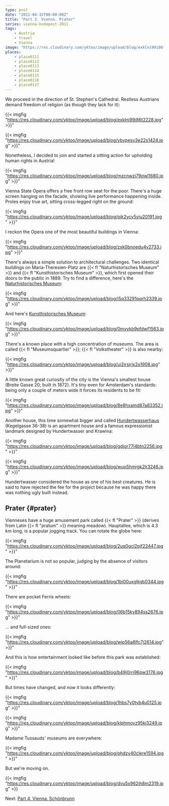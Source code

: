 ```yaml
---
type: post
date: "2011-04-15T00:00:00Z"
title: "Part 3. Vienna. Prater"
series: vienna-budapest-2011
tags:
    - Austria
    - travel
    - Vienna
image: "https://res.cloudinary.com/yktoo/image/upload/blog/exklni99i86t2228.jpg"
places:
    - place0111
    - place0112
    - place0113
    - place0114
    - place0115
    - place0116
    - place0117
---
```


We proceed in the direction of St. Stephen's Cathedral. Restless Austrians demand freedom of religion (as though they lack for it):

{{< imgfig "https://res.cloudinary.com/yktoo/image/upload/blog/exklni99i86t2228.jpg" >}}"

<!--more-->

{{< imgfig "https://res.cloudinary.com/yktoo/image/upload/blog/ybypesv3e22s1424.jpg" >}}"

Nonetheless, I decided to join and started a sitting action for upholding human rights in Austria!

{{< imgfig "https://res.cloudinary.com/yktoo/image/upload/blog/mzcnwzj79qwl1680.jpg" >}}"

Vienna State Opera offers a free front row seat for the poor. There's a huge screen hanging on the facade, showing live performance happening inside. Proles enjoy true art, sitting cross-legged right on the ground:

{{< imgfig "https://res.cloudinary.com/yktoo/image/upload/blog/pik2ycy5yiu20191.jpg" >}}"

I reckon the Opera one of the most beautiful buildings in Vienna:

{{< imgfig "https://res.cloudinary.com/yktoo/image/upload/blog/zxk0bnoedu4v2733.jpg" >}}"

There's always a simple solution to architectural challenges. Two identical buildings on Maria-Theresien-Platz are {{< fl "Naturhistorisches Museum" >}} and {{< fl "Kunsthistorisches Museum" >}}, which first opened their doors to the public in 1889. Try to find a difference, here's the [Naturhistorisches Museum](http://www.nhm-wien.ac.at/):

{{< imgfig "https://res.cloudinary.com/yktoo/image/upload/blog/j5q33291pqrh2339.jpg" >}}"

And here's [Kunsthistorisches Museum](http://www.khm.at/):

{{< imgfig "https://res.cloudinary.com/yktoo/image/upload/blog/0mvvkb9pfdwf1563.jpg" >}}"

There's a known place with a high concentration of museums. The area is called {{< fl "Museumsquartier" >}}; {{< fl "Volkstheater" >}} is also nearby:

{{< imgfig "https://res.cloudinary.com/yktoo/image/upload/blog/ui2irsjrjx2o1908.jpg" >}}"

A little known great curiosity of the city is the Vienna's smallest house (Breite Gasse 20; built in 1872). It's tiny even for Amsterdam's standards: being only a couple of meters wide it forces its residents to be fit:

{{< imgfig "https://res.cloudinary.com/yktoo/image/upload/blog/8e8hxamd87a83352.jpg" >}}"

Another house, this time somewhat bigger and called [Hundertwasserhaus](http://www.hundertwasserhaus.at/) (Kegelgasse 36-38) is an apartment house and a famous expressionist landmark designed by Hundertwasser and Krawina:

{{< imgfig "https://res.cloudinary.com/yktoo/image/upload/blog/gdjgr77l4btn2256.jpg" >}}"

{{< imgfig "https://res.cloudinary.com/yktoo/image/upload/blog/wuo5hmrgk2lr3246.jpg" >}}"

Hundertwasser considered the house as one of his best creatures. He is said to have rejected the fee for the project because he was happy there was nothing ugly built instead.

## Prater {#prater}

Vienneses have a huge amusement park called  {{< fl "Prater" >}} (derives from Latin {{< fl "pratum" >}} meaning meadow). Hauptallee, which is 4.3 km long, is a popular jogging track. You can rotate the globe here:

{{< imgfig "https://res.cloudinary.com/yktoo/image/upload/blog/2uq0gcl2pjf22447.jpg" >}}"

The Planetarium is not so popular, judging by the absence of visitors around:

{{< imgfig "https://res.cloudinary.com/yktoo/image/upload/blog/1bi00uxglkgb0344.jpg" >}}"

There are pocket Ferris wheels:

{{< imgfig "https://res.cloudinary.com/yktoo/image/upload/blog/06b15ky894ss2676.jpg" >}}"

… and full-sized ones:

{{< imgfig "https://res.cloudinary.com/yktoo/image/upload/blog/wip56a8lfc7j2614.jpg" >}}"

And this is how entertainment looked like before this park was established:

{{< imgfig "https://res.cloudinary.com/yktoo/image/upload/blog/b49j0rrj96pw3176.jpg" >}}"

But times have changed, and now it looks differently:

{{< imgfig "https://res.cloudinary.com/yktoo/image/upload/blog/1hbs7y0tyb4u0125.jpg" >}}"

{{< imgfig "https://res.cloudinary.com/yktoo/image/upload/blog/klphmovz95ki3249.jpg" >}}"

Madame Tussauds' museums are everywhere:

{{< imgfig "https://res.cloudinary.com/yktoo/image/upload/blog/phdzy40clere1594.jpg" >}}"

But we're moving on.

{{< imgfig "https://res.cloudinary.com/yktoo/image/upload/blog/dvu5x962ih8m2319.jpg" >}}

Next: [Part 4. Vienna. Schönbrunn](0086)
